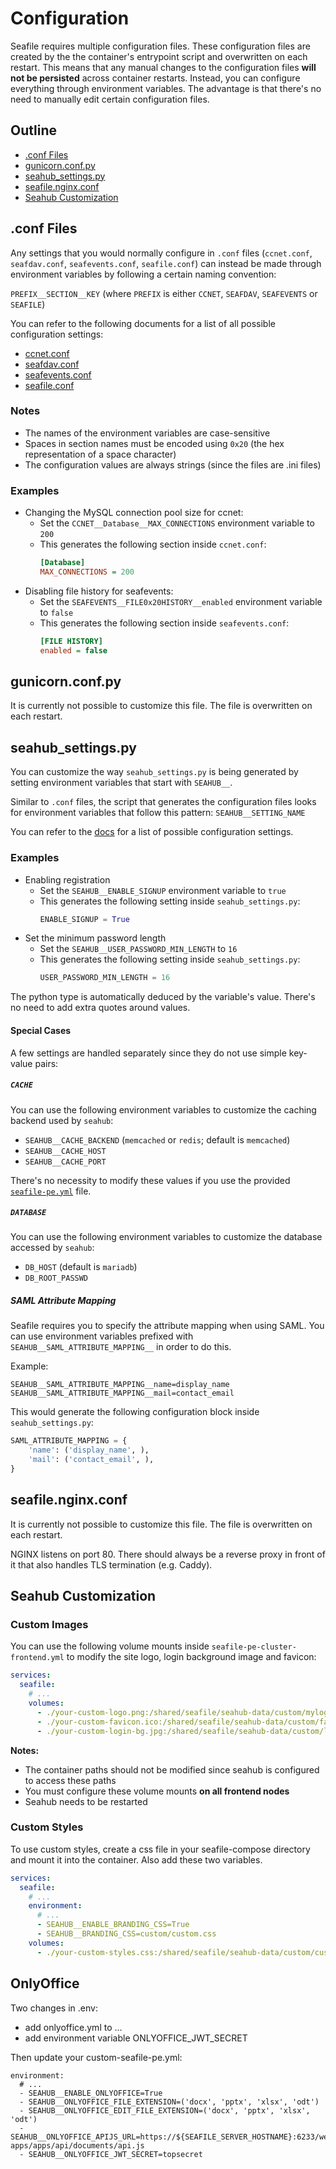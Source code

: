 # Configuration

Seafile requires multiple configuration files. These configuration files are created by the the container's entrypoint script and overwritten on each restart.
This means that any manual changes to the configuration files **will not be persisted** across container restarts.
Instead, you can configure everything through environment variables. The advantage is that there's no need to manually edit certain configuration files.

## Outline
- [.conf Files](#conf-files)
- [gunicorn.conf.py](#gunicornconfpy)
- [seahub_settings.py](#seahub_settingspy)
- [seafile.nginx.conf](#seafilenginxconf)
- [Seahub Customization](#seahub-customization)

## .conf Files

Any settings that you would normally configure in `.conf` files (`ccnet.conf`, `seafdav.conf`, `seafevents.conf`, `seafile.conf`) can instead be made
through environment variables by following a certain naming convention:

`PREFIX__SECTION__KEY` (where `PREFIX` is either `CCNET`, `SEAFDAV`, `SEAFEVENTS` or `SEAFILE`)

You can refer to the following documents for a list of all possible configuration settings:
- [ccnet.conf](https://manual.seafile.com/config/ccnet-conf/)
- [seafdav.conf](https://manual.seafile.com/extension/webdav/)
- [seafevents.conf](https://manual.seafile.com/config/seafevents-conf/)
- [seafile.conf](https://manual.seafile.com/config/seafile-conf/)

### Notes
- The names of the environment variables are case-sensitive
- Spaces in section names must be encoded using `0x20` (the hex representation of a space character)
- The configuration values are always strings (since the files are .ini files)

### Examples

- Changing the MySQL connection pool size for ccnet:
    - Set the `CCNET__Database__MAX_CONNECTIONS` environment variable to `200`
    - This generates the following section inside `ccnet.conf`:
      ```ini
      [Database]
      MAX_CONNECTIONS = 200
      ```
- Disabling file history for seafevents:
    - Set the `SEAFEVENTS__FILE0x20HISTORY__enabled` environment variable to `false`
    - This generates the following section inside `seafevents.conf`:
      ```ini
      [FILE HISTORY]
      enabled = false
      ```

## gunicorn.conf.py
It is currently not possible to customize this file. The file is overwritten on each restart.

## seahub_settings.py
You can customize the way `seahub_settings.py` is being generated by setting environment variables that start with `SEAHUB__`.

Similar to `.conf` files, the script that generates the configuration files looks for environment variables that follow this pattern: `SEAHUB__SETTING_NAME`

You can refer to the [docs](https://manual.seafile.com/config/seahub_settings_py/) for a list of possible configuration settings.

### Examples

- Enabling registration
    - Set the `SEAHUB__ENABLE_SIGNUP` environment variable to `true`
    - This generates the following setting inside `seahub_settings.py`:
      ```python
      ENABLE_SIGNUP = True
      ```
- Set the minimum password length
    - Set the `SEAHUB__USER_PASSWORD_MIN_LENGTH` to `16`
    - This generates the following setting inside `seahub_settings.py`:
      ```python
      USER_PASSWORD_MIN_LENGTH = 16
      ```

The python type is automatically deduced by the variable's value. There's no need to add extra quotes around values.

#### Special Cases

A few settings are handled separately since they do not use simple key-value pairs:

##### `CACHE`
You can use the following environment variables to customize the caching backend used by `seahub`:
- `SEAHUB__CACHE_BACKEND` (`memcached` or `redis`; default is `memcached`)
- `SEAHUB__CACHE_HOST`
- `SEAHUB__CACHE_PORT`

There's no necessity to modify these values if you use the provided [`seafile-pe.yml`](./compose/seafile-pe.yml) file.

##### `DATABASE`
You can use the following environment variables to customize the database accessed by `seahub`:
- `DB_HOST` (default is `mariadb`)
- `DB_ROOT_PASSWD`

##### SAML Attribute Mapping

Seafile requires you to specify the attribute mapping when using SAML.
You can use environment variables prefixed with `SEAHUB__SAML_ATTRIBUTE_MAPPING__` in order to do this.

Example:

```
SEAHUB__SAML_ATTRIBUTE_MAPPING__name=display_name
SEAHUB__SAML_ATTRIBUTE_MAPPING__mail=contact_email
```

This would generate the following configuration block inside `seahub_settings.py`:

```python
SAML_ATTRIBUTE_MAPPING = {
    'name': ('display_name', ),
    'mail': ('contact_email', ),
}
```

## seafile.nginx.conf
It is currently not possible to customize this file. The file is overwritten on each restart.

NGINX listens on port 80. There should always be a reverse proxy in front of it that also handles TLS termination (e.g. Caddy).

## Seahub Customization

### Custom Images

You can use the following volume mounts inside `seafile-pe-cluster-frontend.yml` to modify the site logo, login background image and favicon:

```yml
services:
  seafile:
    # ...
    volumes:
      - ./your-custom-logo.png:/shared/seafile/seahub-data/custom/mylogo.png:ro
      - ./your-custom-favicon.ico:/shared/seafile/seahub-data/custom/favicon.ico:ro
      - ./your-custom-login-bg.jpg:/shared/seafile/seahub-data/custom/login-bg.jpg:ro
```

**Notes:**
- The container paths should not be modified since seahub is configured to access these paths
- You must configure these volume mounts **on all frontend nodes**
- Seahub needs to be restarted

### Custom Styles

To use custom styles, create a css file in your seafile-compose directory and mount it into the container. Also add these two variables.

```yml
services:
  seafile:
    # ...
    environment:
      # ...
      - SEAHUB__ENABLE_BRANDING_CSS=True
      - SEAHUB__BRANDING_CSS=custom/custom.css
    volumes:
      - ./your-custom-styles.css:/shared/seafile/seahub-data/custom/custom.css:ro
```

## OnlyOffice

Two changes in .env: 
- add onlyoffice.yml to ...
- add environment variable ONLYOFFICE_JWT_SECRET

Then update your custom-seafile-pe.yml:

```
environment:
  # ...
  - SEAHUB__ENABLE_ONLYOFFICE=True
  - SEAHUB__ONLYOFFICE_FILE_EXTENSION=('docx', 'pptx', 'xlsx', 'odt')
  - SEAHUB__ONLYOFFICE_EDIT_FILE_EXTENSION=('docx', 'pptx', 'xlsx', 'odt')
  - SEAHUB__ONLYOFFICE_APIJS_URL=https://${SEAFILE_SERVER_HOSTNAME}:6233/web-apps/apps/api/documents/api.js
  - SEAHUB__ONLYOFFICE_JWT_SECRET=topsecret
```

